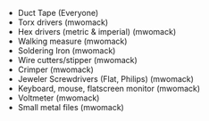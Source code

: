 * Duct Tape (Everyone)
* Torx drivers (mwomack)
* Hex drivers (metric & imperial) (mwomack)
* Walking measure (mwomack)
* Soldering Iron (mwomack)
* Wire cutters/stipper (mwomack)
* Crimper (mwomack)
* Jeweler Screwdrivers (Flat, Philips) (mwomack)
* Keyboard, mouse, flatscreen monitor (mwomack)
* Voltmeter (mwomack)
* Small metal files (mwomack)
